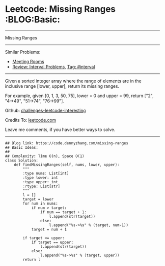 # Leetcode: Missing Ranges     :BLOG:Basic:


---

Missing Ranges  

---

Similar Problems:  
-   [Meeting Rooms](https://code.dennyzhang.com/meeting-rooms)
-   [Review: Interval Problems](https://code.dennyzhang.com/review-interval), [Tag: #interval](https://code.dennyzhang.com/tag/interval)

---

Given a sorted integer array where the range of elements are in the inclusive range [lower, upper], return its missing ranges.  

For example, given [0, 1, 3, 50, 75], lower = 0 and upper = 99, return ["2", "4->49", "51->74", "76->99"].  

Github: [challenges-leetcode-interesting](https://github.com/DennyZhang/challenges-leetcode-interesting/tree/master/missing-ranges)  

Credits To: [leetcode.com](https://leetcode.com/problems/missing-ranges/description/)  

Leave me comments, if you have better ways to solve.  

---

    ## Blog link: https://code.dennyzhang.com/missing-ranges
    ## Basic Ideas:
    ##
    ## Complexity: Time O(n), Space O(1)
    class Solution:
        def findMissingRanges(self, nums, lower, upper):
            """
            :type nums: List[int]
            :type lower: int
            :type upper: int
            :rtype: List[str]
            """
            l = []
            target = lower
            for num in nums:
                if num > target:
                    if num == target + 1:
                        l.append(str(target))
                    else:
                        l.append("%s->%s" % (target, num-1))
                target = num + 1
    
            if target <= upper:
                if target == upper:
                    l.append(str(target))
                else:
                    l.append("%s->%s" % (target, upper))
            return l